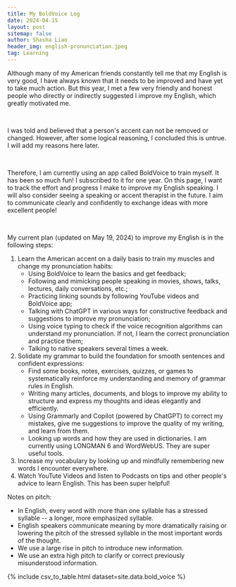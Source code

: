 ```yaml
---
title: My BoldVoice Log
date: 2024-04-15
layout: post
sitemap: false
author: Shasha Liao
header_img: english-pronunciation.jpeg
tag: Learning
---
```


Although many of my American friends constantly tell me that my English is very good, I have always known that it needs to be improved and have yet to take much action. But this year, I met a few very friendly and honest people who directly or indirectly suggested I improve my English, which greatly motivated me.

<p>&nbsp;</p>
I was told and believed that a person's accent can not be removed or changed. However, after some logical reasoning, I concluded this is untrue. I will add my reasons here later.
<p>&nbsp;</p>
Therefore, I am currently using an app called BoldVoice to train myself. It has been so much fun! I subscribed to it for one year. On this page, I want to track the effort and progress I make to improve my English speaking. I will also consider seeing a speaking or accent therapist in the future. I aim to communicate clearly and confidently to exchange ideas with more excellent people!
<p>&nbsp;</p>
My current plan (updated on May 19, 2024) to improve my English is in the following steps:

1. Learn the American accent on a daily basis to train my muscles and change my pronunciation habits:
   - Using BoldVoice to learn the basics and get feedback;
   - Following and mimicking people speaking in movies, shows, talks, lectures, daily conversations, etc.;
   - Practicing linking sounds by following YouTube videos and BoldVoice app;
   - Talking with ChatGPT in various ways for constructive feedback and suggestions to improve my pronunciation;
   - Using voice typing to check if the voice recognition algorithms can understand my pronunciation. If not, I learn the correct pronunciation and practice them;
   - Talking to native speakers several times a week.
2. Solidate my grammar to build the foundation for smooth sentences and confident expressions:
   - Find some books, notes, exercises, quizzes, or games to systematically reinforce my understanding and memory of grammar rules in English.
   - Writing many articles, documents, and blogs to improve my ability to structure and express my thoughts and ideas elegantly and efficiently.
   - Using Grammarly and Copilot (powered by ChatGPT) to correct my mistakes, give me suggestions to improve the quality of my writing, and learn from them.
   - Looking up words and how they are used in dictionaries. I am currently using LONGMAN 6 and WordWebUS. They are super useful tools.
3. Increase my vocabulary by looking up and mindfully remembering new words I encounter everywhere.
4. Watch YouTute Videos and listen to Podcasts on tips and other people's advice to learn English. This has been super helpful!

Notes on pitch:

- In English, every word with more than one syllable has a stressed syllable -- a longer, more emphasized syllable.
- English speakers communicate meaning by more dramatically raising or lowering the pitch of the stressed syllable in the most important words of the thought.
- We use a large rise in pitch to introduce new information.
- We use an extra high pitch to clarify or correct previously misunderstood information.

{% include csv_to_table.html dataset=site.data.bold_voice %}
